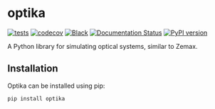 # optika

[![tests](https://github.com/sun-data/optika/actions/workflows/tests.yml/badge.svg)](https://github.com/sun-data/optika/actions/workflows/tests.yml)
[![codecov](https://codecov.io/gh/sun-data/optika/graph/badge.svg?token=tBcex8q72g)](https://codecov.io/gh/sun-data/optika)
[![Black](https://github.com/sun-data/optika/actions/workflows/black.yml/badge.svg)](https://github.com/sun-data/optika/actions/workflows/black.yml)
[![Documentation Status](https://readthedocs.org/projects/optika/badge/?version=latest)](https://optika.readthedocs.io/en/latest/?badge=latest)
[![PyPI version](https://badge.fury.io/py/optika.svg)](https://badge.fury.io/py/optika)

A Python library for simulating optical systems, similar to Zemax.

## Installation

Optika can be installed using pip:

```bash
pip install optika
```

